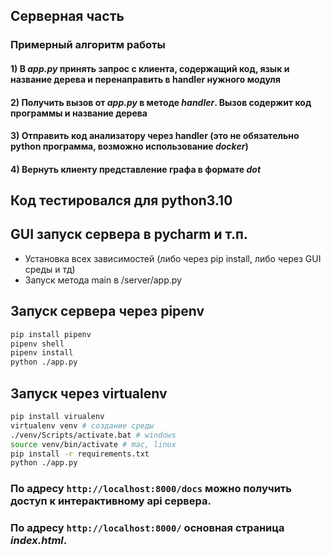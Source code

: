 ## Серверная часть 

### Примерный алгоритм работы 
#### 1) В *app.py* принять запрос с клиента, содержащий код, язык и название дерева и перенаправить в handler нужного модуля
#### 2) Получить вызов от *app.py* в методе *handler*. Вызов содержит код программы и название дерева
#### 3) Отправить код анализатору через handler (это не обязательно python программа, возможно использование *docker*)
#### 4) Вернуть клиенту представление графа в формате *dot*

## Код тестировался для python3.10

## GUI запуск сервера в pycharm и т.п.
* Установка всех зависимостей (либо через pip install, либо через GUI среды и тд)
* Запуск метода main в /server/app.py
## Запуск сервера через pipenv
```bash
pip install pipenv
pipenv shell
pipenv install
python ./app.py
```
## Запуск через virtualenv
```bash
pip install virualenv
virtualenv venv # создание среды
./venv/Scripts/activate.bat # windows
source venv/bin/activate # mac, linux
pip install -r requirements.txt 
python ./app.py
```
### По адресу `http://localhost:8000/docs` можно получить доcтуп к интерактивному api сервера.
### По адресу `http://localhost:8000/` основная страница *index.html*.